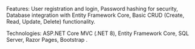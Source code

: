 Features:
User registration and login,
Password hashing for security,
Database integration with Entity Framework Core,
Basic CRUD (Create, Read, Update, Delete) functionality.


Technologies:
ASP.NET Core MVC (.NET 8),
Entity Framework Core,
SQL Server,
Razor Pages,
Bootstrap .
